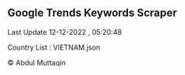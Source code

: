 

## Google Trends Keywords Scraper 
 
Last Update 12-12-2022 , 05:20:48

Country List :
VIETNAM.json



© Abdul Muttaqin 
